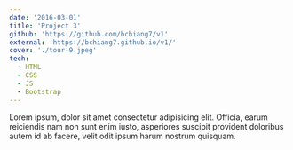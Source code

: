 ```yaml
---
date: '2016-03-01'
title: 'Project 3'
github: 'https://github.com/bchiang7/v1'
external: 'https://bchiang7.github.io/v1/'
cover: './tour-9.jpeg'
tech:
  - HTML
  - CSS
  - JS
  - Bootstrap
---
```


Lorem ipsum, dolor sit amet consectetur adipisicing elit. Officia, earum
reiciendis nam non sunt enim iusto, asperiores suscipit provident
doloribus autem id ab facere, velit odit ipsum harum nostrum quisquam.
